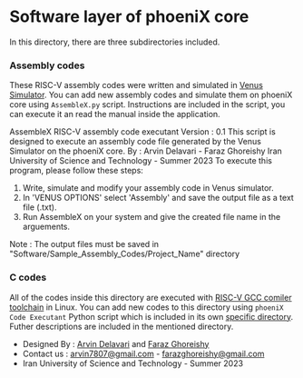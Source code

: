 Software layer of phoeniX core
====================================== 

In this directory, there are three subdirectories included.

### Assembly codes
These RISC-V assembly codes were written and simulated in [Venus Simulator](https://marketplace.visualstudio.com/items?itemName=hm.riscv-venus). You can add new assembly codes and simulate them on phoeniX core using `AssembleX.py` script. Instructions are included in the script, you can execute it an read the manual inside the application.

AssembleX RISC-V assembly code executant
Version : 0.1
This script is designed to execute an assembly code file generated by the Venus Simulator on the phoeniX core.
By : Arvin Delavari - Faraz Ghoreishy
Iran University of Science and Technology - Summer 2023
To execute this program, please follow these steps:
1) Write, simulate and modify your assembly code in Venus simulator.
2) In 'VENUS OPTIONS' select 'Assembly' and save the output file as a text file (.txt).
3) Run AssembleX on your system and give the created file name in the arguements.

Note : The output files must be saved in "Software/Sample_Assembly_Codes/Project_Name" directory

### C codes
All of the codes inside this directory are executed with [RISC-V GCC comiler toolchain](https://github.com/riscv-collab/riscv-gnu-toolchain) in Linux. You can add new codes to this directory using `phoeniX Code Executant` Python script which is included in its own [specific directory](https://github.com/ArvinDelavari/PHOENIX-CORE/tree/main/phoeniX_Code_Executant). Futher descriptions are included in the mentioned directory.

- Designed By : [Arvin Delavari](https://github.com/ArvinDelavari) and [Faraz Ghoreishy](https://github.com/FarazGhoreishy)
- Contact us : arvin7807@gmail.com - farazghoreishy@gmail.com
- Iran University of Science and Technology - Summer 2023